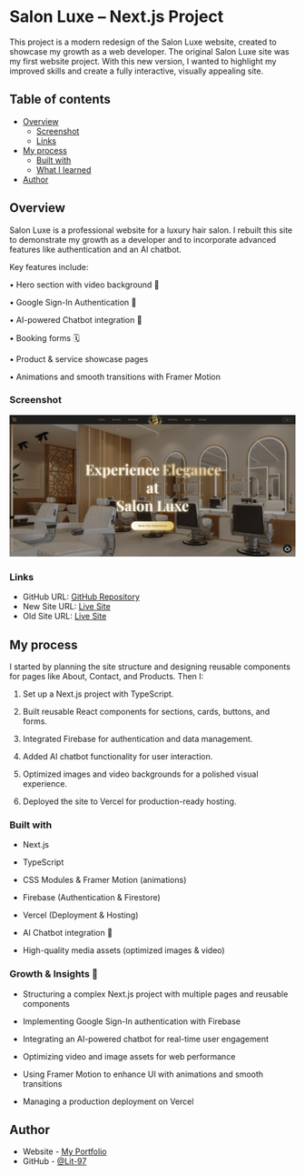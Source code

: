 # Salon Luxe – Next.js Project

This project is a modern redesign of the Salon Luxe website, created to showcase my growth as a web developer. The original Salon Luxe site was my first website project. With this new version, I wanted to highlight my improved skills and create a fully interactive, visually appealing site.

## Table of contents

- [Overview](#overview)
  - [Screenshot](#screenshot)
  - [Links](#links)
- [My process](#my-process)
  - [Built with](#built-with)
  - [What I learned](#what-i-learned)
- [Author](#author)


## Overview
Salon Luxe is a professional website for a luxury hair salon. I rebuilt this site to demonstrate my growth as a developer and to incorporate advanced features like authentication and an AI chatbot.

Key features include:

• Hero section with video background 🎥

• Google Sign-In Authentication 🔑

• AI-powered Chatbot integration 🤖

• Booking forms 🗓️

• Product & service showcase pages

• Animations and smooth transitions with Framer Motion


### Screenshot

![Screenshot of Salon Luxe](./public/scofsite.jpg)


### Links

- GitHub URL: [GitHub Repository](https://github.com/Lit-97/aihairsalon)
- New Site URL: [Live Site](https://salonluxelit.vercel.app/)
- Old Site URL: [Live Site](https://lit-97.github.io/hair-salon-website/)


## My process
I started by planning the site structure and designing reusable components for pages like About, Contact, and Products. Then I:

1. Set up a Next.js project with TypeScript.

2. Built reusable React components for sections, cards, buttons, and forms.

3. Integrated Firebase for authentication and data management.

4. Added AI chatbot functionality for user interaction.

5. Optimized images and video backgrounds for a polished visual experience.

6. Deployed the site to Vercel for production-ready hosting.


### Built with

- Next.js

- TypeScript

- CSS Modules & Framer Motion (animations)

- Firebase (Authentication & Firestore)

- Vercel (Deployment & Hosting)

- AI Chatbot integration 🤖

- High-quality media assets (optimized images & video)

### Growth & Insights 🌱

- Structuring a complex Next.js project with multiple pages and reusable components

- Implementing Google Sign-In authentication with Firebase

- Integrating an AI-powered chatbot for real-time user engagement

- Optimizing video and image assets for web performance

- Using Framer Motion to enhance UI with animations and smooth transitions

- Managing a production deployment on Vercel


## Author

- Website - [My Portfolio](https://lit-97.github.io/portfolio/)
- GitHub  - [@Lit-97](https://github.com/Lit-97)
